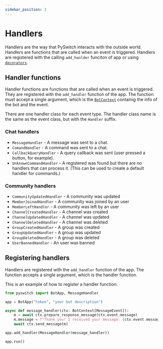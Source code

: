 ```yaml
---
sidebar_position: 3
---
```


# Handlers

Handlers are the way that PySwitch interacts with the outside world. Handlers are functions that are called when an event is triggered. Handlers are registered with the calling `add_hanlder` funciton of app or using [`decorators`](./decorators).

## Handler functions

Handler functions are functions that are called when an event is triggered. They are registered with the `add_handler` function of the app. 
The function must accept a single argument, which is the [`BotContext`](./context) containig the info of the bot and the event.

There are one handler class for each event type. The handler class name is the same as the event class, but with the `Handler` suffix.

### Chat handlers

- `MessageHandler` - A message was sent to a chat.
- `ComandHandler` - A command was sent to a chat.
- `CallbackQueryHandler` - A query callback was sent (user pressed a button, for example).
- `UnknownCommandHandler` - A registered was found but there are no handlers that can process it. (This can be used to create a default handler for commands.)

### Community handlers

- `CommunityUpdatedHandler` - A community was updated
- `MemberJoinedHandler` - A community was joined by an user
- `MemberLeftHandler` - A community was left by an user
- `ChannelCreatedHandler` - A channel was created
- `ChannelUpdatedHandler` - A channel was updated
- `ChannelDeletedHandler` - A channel was deleted
- `GroupCreatedHandler` - A group was created
- `GroupUpdatedHandler` - A group was updated
- `GroupDeletedHandler` - A group was deleted
- `UserBannedHandler` - An user was banned

## Registering handlers

Handlers are registered with the `add_handler` function of the app. The function accepts a single argument, which is the handler function.

This is an example of how to register a handler function:

```python
from pyswitch import BotApp, MessageHandler

app = BotApp("token", "your bot description")

async def message_handler(ctx: BotContext[MessageEvent]):
    m = await ctx.prepare_response_message(ctx.event.message)
    m.message = f"Thank you! I received your message: {ctx.event.message.message}"
    await ctx.send_message(m)

app.add_handler(MessageHandler(message_handler))

app.run()
```